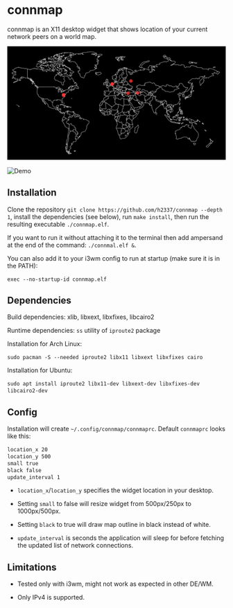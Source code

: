 # connmap
connmap is an X11 desktop widget that shows location of your current network peers on a world map.

<p align="center"> 
  <img src="https://raw.githubusercontent.com/h2337/connmap/master/sample.png?token=AKL72SZ6ZUB4HTXII7GKNWK6PYZPA">
</p>

![Demo](https://github.com/h2337/file-hosting/blob/1261f88826242ef96d40bf0ffc6ed57ecca241e5/connmap-demo.gif?raw=true)

## Installation
Clone the repository `git clone https://github.com/h2337/connmap --depth 1`, install the dependencies (see below), run `make install`, then run the resulting executable `./connmap.elf`.

If you want to run it without attaching it to the terminal then add ampersand at the end of the command: `./connmal.elf &`.

You can also add it to your i3wm config to run at startup (make sure it is in the PATH):
```
exec --no-startup-id connmap.elf
```

## Dependencies
Build dependencies: xlib, libxext, libxfixes, libcairo2

Runtime dependencies: `ss` utility of `iproute2` package

Installation for Arch Linux:
```
sudo pacman -S --needed iproute2 libx11 libxext libxfixes cairo
```

Installation for Ubuntu:
```
sudo apt install iproute2 libx11-dev libxext-dev libxfixes-dev libcairo2-dev
```

## Config
Installation will create `~/.config/connmap/connmaprc`. Default `connmaprc` looks like this:
```
location_x 20
location_y 500
small true
black false
update_interval 1
```
- `location_x`/`location_y` specifies the widget location in your desktop.

- Setting `small` to false will resize widget from 500px/250px to 1000px/500px.

- Setting `black` to true will draw map outline in black instead of white.

- `update_interval` is seconds the application will sleep for before fetching the updated list of network connections.
## Limitations
- Tested only with i3wm, might not work as expected in other DE/WM.

- Only IPv4 is supported.
